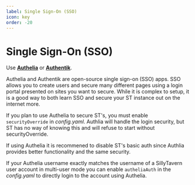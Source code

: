 ```yaml
---
label: Single Sign-On (SSO)
icon: key
order: -20
---
```


# Single Sign-On (SSO)

Use [**Authelia**](https://www.authelia.com/) or [**Authentik**](https://goauthentik.io/).

Authelia and Authentik are open-source single sign-on (SSO) apps. SSO allows you to create users and secure many different pages using a login portal presented on sites you want to secure. While it is complex to setup, it is a good way to both learn SSO and secure your ST instance out on the internet more.

If you plan to use Authelia to secure ST's, you must enable `securityOverride` in *config.yaml*. Authlia will handle the login security, but ST has no way of knowing this and will refuse to start without securityOverride.

If using Authelia it is recommened to disable ST's basic auth since Authlia provides better functionality and the same security.

If your Authelia username exactly matches the username of a SillyTavern user account in multi-user mode you can enable `autheliaAuth` in the *config.yaml* to directly login to the account using Authelia.
